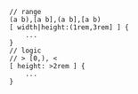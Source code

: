 ```
// range
(a b),[a b],(a b],[a b)
[ width|height:(1rem,3rem] ] {
	...
}
// logic
// > [0,), < 
[ height: >2rem ] {
	...
}

```
<!--stackedit_data:
eyJoaXN0b3J5IjpbLTEzMDM2MzE0OTZdfQ==
-->